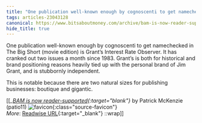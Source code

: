 ```yaml
---
title: "One publication well-known enough by cognoscenti to get namechecked in ..."
tags: articles-23043128
canonical: https://www.bitsaboutmoney.com/archive/bam-is-now-reader-supported/
hide_title: true
---
```


One publication well-known enough by cognoscenti to get namechecked in The Big Short (movie edition) is Grant’s Interest Rate Observer. It has cranked out two issues a month since 1983. Grant’s is both for historical and brand positioning reasons heavily tied up with the personal brand of Jim Grant, and is stubbornly independent.

This is notable because there are two natural sizes for publishing businesses: boutique and gigantic.


[[<cite>_[BAM is now reader-supported](https://www.bitsaboutmoney.com/archive/bam-is-now-reader-supported/){:target="_blank"}_</cite> by Patrick McKenzie (patio11) ![favicon](https://s2.googleusercontent.com/s2/favicons?domain=www.bitsaboutmoney.com){:class="source-favicon"}<br>
_More_: [Readwise URL](https://readwise.io/open/452275969){:target="_blank"}
::wrap]]